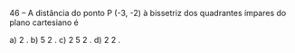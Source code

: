 46 – A distância do ponto P (-3, -2) à bissetriz dos quadrantes ímpares do plano cartesiano é 

a) 2 . 
b) 5 2 . 
c) 2 5 2 . 
d) 2 2 .

